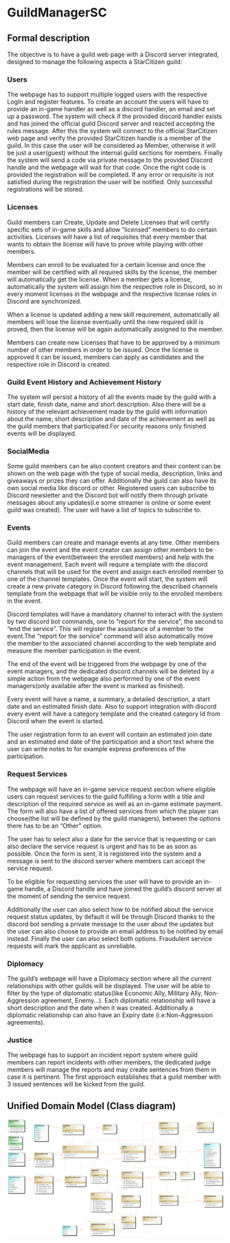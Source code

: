 # GuildManagerSC

## Formal description
The objective is to have a guild web page with a Discord server integrated, designed to manage the following aspects a StarCitizen guild: 


### Users
The webpage has to support multiple logged users with the respective LogIn and register features. To create an account the users will have to provide an in-game handler as well as a discord handler, an email and set up a password. The system will check if the provided discord handler exists and has joined the official guild Discord server and reacted accepting the rules message.
After this the system will connect to the official StarCitizen web page and verify the provided StarCitizen handle is a member of the guild. In this case the user will be considered as Member, otherwise it will be just a user(guest) without the internal guild sections for members. 
Finally the system will send a code via private message to the provided Discord handle and the webpage will wait for that code. Once the right code is provided the registration will be completed. If any error or requisite is not satisfied during the registration the user will be notified. Only successful registrations will be stored.


### Licenses
Guild members can Create, Update and Delete Licenses that will certify specific sets of in-game skills and allow “licensed” members to do certain activities.
Licenses will have a list of requisites that every member that wants to obtain the license will have to prove while playing with other members.

Members can enroll to be evaluated for a certain license and once the member will be certified with all required skills by the license, the member will automatically get the license.
When a member gets a license, automatically the system will assign him the respective role in Discord, so in every moment licenses in the webpage and the respective license roles in Discord are synchronized.

When a license is updated adding a new skill requirement, automatically all members will lose the license eventually until the new required skill is proved, then the license will be again automatically assigned to the member.

Members can create new Licenses that have to be approved by a minimum number of other members in order to be issued. Once the license is approved it can be issued, members can apply as candidates and the respective role in Discord is created.


### Guild Event History and Achievement History
The system will persist a history of all the events made by the guild with a start date, finish date, name and short description.
Also there will be a history of the relevant achievement made by the guild with information about the name, short description and date of the achievement as well as the guild members that participated.For security reasons only finished events will be displayed.


### SocialMedia
Some guild members can be also content creators and their content can be shown on the web page with the type of social media, description, links and giveaways or prizes they can offer. Additionally the guild can also have its own social media like discord or other. Registered users can subscribe to Discord newsletter and the Discord bot will notify them through private messages about any updates(i.e some streamer is online or some event guild was created). The user will have a list of topics to subscribe to.


### Events
Guild members can create and manage events at any time. Other members can join the event and the event creator can assign other members to be managers of the event(between the enrolled members) and help with the event management. Each event will require a template with the discord channels that will be used for the event and assign each enrolled member to one of the channel templates. Once the event will start, the system will create a new private category in Discord following the described channels template from the webpage that will be visible only to the enrolled members in the event. 

Discord templates will have a mandatory channel to interact with the system by two discord bot commands, one to “report for the service”, the second to “end the service”. This will register the assistance of a member to the event.The “report for the service” command will also automatically move the member to the associated channel according to the web template and measure the member participation in the event.

The end of the event will be triggered from the webpage by one of the event managers, and the dedicated discord channels will be deleted by a simple action from the webpage also performed by one of the event managers(only available after the event is marked as finished).

Every event will have a name, a summary, a detailed description, a start date and an estimated finish date. Also to support integration with discord every event will have a category template and the created category Id from Discord when the event is started. 

The user registration form to an event will contain an estimated join date and an estimated end date of the participation and a short text where the user can write notes to for example express preferences of the participation.


### Request Services
The webpage will have an in-game service request section where eligible users can request services to the guild fulfilling a form with a title and description of the required service as well as an in-game estimate payment. The form will also have a list of offered services from which the player can choose(the list will be defined by the guild managers), between the options there has to be an “Other” option.

The user has to select also a date for the service that is requesting or can also declare the service request is urgent and has to be as soon as possible. Once the form is sent, it is registered into the system and a message is sent to the discord server where members can accept the service request.

To be eligible for requesting services the user will have to provide an in-game handle, a Discord handle and have joined the guild’s discord server at the moment of sending the service request.

Additionally the user can also select how to be notified about the service request status updates, by default it will be through Discord thanks to the discord bot sending a private message to the user about the updates but the user can also choose to provide an email address to be notified by email instead. Finally the user can also select both options. Fraudulent service requests will mark the applicant as unreliable.


### Diplomacy
The guild’s webpage will have a Diplomacy section where all the current relationships with other guilds will be displayed. The user will be able to filter by the type of diplomatic status(like Economic Ally, Military Ally, Non-Aggression agreement, Enemy…).  Each diplomatic relationship will have a short description and the date when it was created. Additionally a diplomatic relationship can also have an Expiry date (i.e:Non-Aggression agreements).


### Justice
The webpage has to support an incident report system where guild members can report incidents with other members, the dedicated judge members will manage the reports and may create sentences from them in case it is pertinent. The first approach establishes that a guild member with 3 issued sentences will be kicked from the guild.


## Unified Domain Model (Class diagram)
![Model](./doc/ClassDiagram.png)
